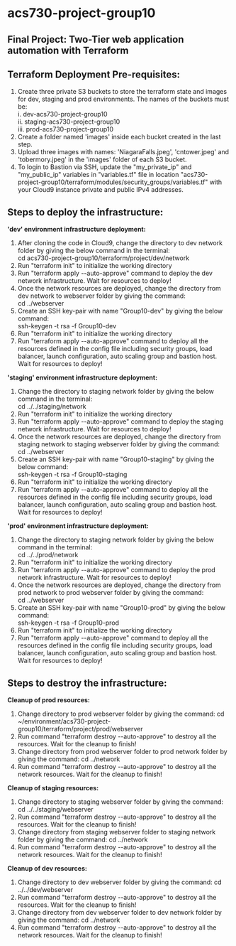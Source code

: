 # acs730-project-group10


Final Project: Two-Tier web application automation with Terraform
-----------------------------------------------------------------


Terraform Deployment Pre-requisites:
-----------------------------------
1. Create three private S3 buckets to store the terraform state and images for dev, staging and prod environments. The names of the buckets must be:  
    i. dev-acs730-project-group10  
    ii. staging-acs730-project-group10  
    iii. prod-acs730-project-group10  
2. Create a folder named 'images' inside each bucket created in the last step. 
3. Upload three images with names: 'NiagaraFalls.jpeg', 'cntower.jpeg' and 'tobermory.jpeg' in the 'images' folder of each S3 bucket.
4. To login to Bastion via SSH, update the "my_private_ip" and "my_public_ip" variables in "variables.tf" file in location "acs730-project-group10/terraform/modules/security_groups/variables.tf" with your Cloud9 instance private and public IPv4 addresses.


Steps to deploy the infrastructure:
----------------------------------

**'dev' environment infrastructure deployment:**
1. After cloning the code in Cloud9, change the directory to dev network folder by giving the below command in the terminal:  
    cd acs730-project-group10/terraform/project/dev/network
2. Run "terraform init" to initialize the working directory
3. Run "terraform apply --auto-approve" command to deploy the dev network infrastructure. Wait for resources to deploy!
4. Once the network resources are deployed, change the directory from dev network to webserver folder by giving the command:  
    cd ../webserver
5. Create an SSH key-pair with name "Group10-dev" by giving the below command:  
    ssh-keygen -t rsa -f Group10-dev  
6. Run "terraform init" to initialize the working directory
7. Run "terraform apply --auto-approve" command to deploy all the resources defined in the config file including security groups, load balancer,       launch configuration, auto scaling group and bastion host. Wait for resources to deploy!

**'staging' environment infrastructure deployment:** 
1. Change the directory to staging network folder by giving the below command in the terminal:  
    cd ../../staging/network
2. Run "terraform init" to initialize the working directory
3. Run "terraform apply --auto-approve" command to deploy the staging network infrastructure. Wait for resources to deploy!
4. Once the network resources are deployed, change the directory from staging network to staging webserver folder by giving the command:  
    cd ../webserver
5. Create an SSH key-pair with name "Group10-staging" by giving the below command:  
    ssh-keygen -t rsa -f Group10-staging
6. Run "terraform init" to initialize the working directory
7. Run "terraform apply --auto-approve" command to deploy all the resources defined in the config file including security groups, load balancer, launch configuration, auto scaling group and bastion host. Wait for resources to deploy!

**'prod' environment infrastructure deployment:** 
1. Change the directory to staging network folder by giving the below command in the terminal:  
    cd ../../prod/network  
2. Run "terraform init" to initialize the working directory
3. Run "terraform apply --auto-approve" command to deploy the prod network infrastructure. Wait for resources to deploy!
4. Once the network resources are deployed, change the directory from prod network to prod webserver folder by giving the command:  
    cd ../webserver  
5. Create an SSH key-pair with name "Group10-prod" by giving the below command:  
    ssh-keygen -t rsa -f Group10-prod  
6. Run "terraform init" to initialize the working directory
7. Run "terraform apply --auto-approve" command to deploy all the resources defined in the config file including security groups, load balancer, launch configuration, auto scaling group and bastion host. Wait for resources to deploy!


Steps to destroy the infrastructure:
------------------------------------

**Cleanup of prod resources:**
1. Change directory to prod webserver folder by giving the command: cd ~/environment/acs730-project-group10/terraform/project/prod/webserver
2. Run command "terraform destroy --auto-approve" to destroy all the resources. Wait for the cleanup to finish!
3. Change directory from prod webserver folder to prod network folder by giving the command: cd ../network
4. Run command "terraform destroy --auto-approve" to destroy all the network resources. Wait for the cleanup to finish!

**Cleanup of staging resources:**
1. Change directory to staging webserver folder by giving the command: cd ../../staging/webserver
2. Run command "terraform destroy --auto-approve" to destroy all the resources. Wait for the cleanup to finish!
3. Change directory from staging webserver folder to staging network folder by giving the command: cd ../network
4. Run command "terraform destroy --auto-approve" to destroy all the network resources. Wait for the cleanup to finish!

**Cleanup of dev resources:**
1. Change directory to dev webserver folder by giving the command: cd ../../dev/webserver
2. Run command "terraform destroy --auto-approve" to destroy all the resources. Wait for the cleanup to finish!
3. Change directory from dev webserver folder to dev network folder by giving the command: cd ../network
4. Run command "terraform destroy --auto-approve" to destroy all the network resources. Wait for the cleanup to finish!
 

